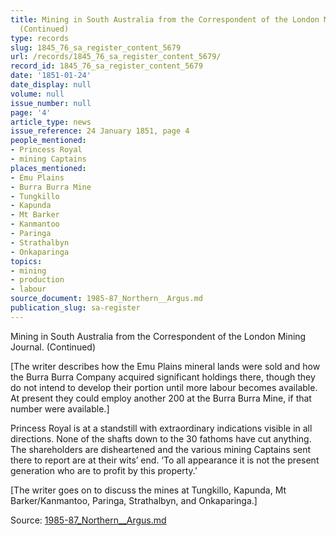 ```yaml
---
title: Mining in South Australia from the Correspondent of the London Mining Journal.
  (Continued)
type: records
slug: 1845_76_sa_register_content_5679
url: /records/1845_76_sa_register_content_5679/
record_id: 1845_76_sa_register_content_5679
date: '1851-01-24'
date_display: null
volume: null
issue_number: null
page: '4'
article_type: news
issue_reference: 24 January 1851, page 4
people_mentioned:
- Princess Royal
- mining Captains
places_mentioned:
- Emu Plains
- Burra Burra Mine
- Tungkillo
- Kapunda
- Mt Barker
- Kanmantoo
- Paringa
- Strathalbyn
- Onkaparinga
topics:
- mining
- production
- labour
source_document: 1985-87_Northern__Argus.md
publication_slug: sa-register
---
```


Mining in South Australia from the Correspondent of the London Mining Journal. (Continued)

[The writer describes how the Emu Plains mineral lands were sold and how the Burra Burra Company acquired significant holdings there, though they do not intend to develop their portion until more labour becomes available.  At present they could employ another 200 at the Burra Burra Mine, if that number were available.]

Princess Royal is at a standstill with extraordinary indications visible in all directions.  None of the shafts down to the 30 fathoms have cut anything.  The shareholders are disheartened and the various mining Captains sent there to report are at their wits’ end.  ‘To all appearance it is not the present generation who are to profit by this property.’

[The writer goes on to discuss the mines at Tungkillo, Kapunda, Mt Barker/Kanmantoo, Paringa, Strathalbyn, and Onkaparinga.]

Source: [1985-87_Northern__Argus.md](/downloads/markdown/1985-87_Northern__Argus.md)

